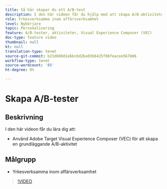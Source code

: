 ```yaml
---
title: Så här skapar du ett A/B-test
description: I den här videon får du hjälp med att skapa A/B-aktiviteter i Adobe Target. I den här videon får du lära dig hur du skapar en grundläggande A/B-aktivitet med Visual Experience Composer (VEC).
role: Yrkesverksamma inom affärsverksamhet
level: Nybörjare
topic: Personalisering
feature: A/B-tester, aktiviteter, Visual Experience Composer (VEC)
doc-type: feature video
thumbnail: null
kt: null
translation-type: tm+mt
source-git-commit: b21d69b01e6bc6d2ba93b6425f86feacee567b06
workflow-type: tm+mt
source-wordcount: '85'
ht-degree: 0%

---
```



# Skapa A/B-tester

## Beskrivning

I den här videon får du lära dig att:

* Använd Adobe Target Visual Experience Composer (VEC) för att skapa en grundläggande A/B-aktivitet

## Målgrupp

* Yrkesverksamma inom affärsverksamhet

>[!VIDEO](https://video.tv.adobe.com/v/17391/?quality=12)